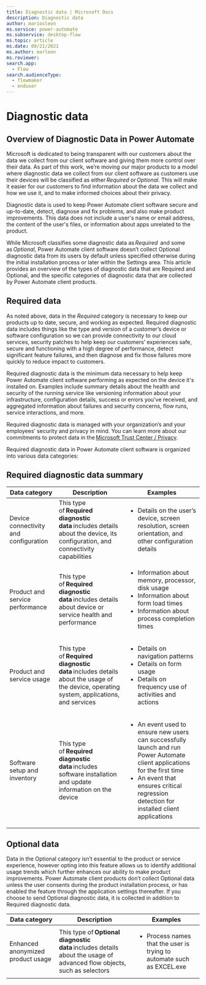 ```yaml
---
title: Diagnostic data | Microsoft Docs
description: Diagnostic data
author: mariosleon
ms.service: power-automate
ms.subservice: desktop-flow
ms.topic: article
ms.date: 09/21/2021
ms.author: marleon
ms.reviewer:
search.app: 
  - Flow
search.audienceType: 
  - flowmaker
  - enduser
---
```


# Diagnostic data

## Overview of Diagnostic Data in Power Automate

Microsoft is dedicated to being transparent with our customers about the data we collect from our client software and giving them more control over their data. As part of this work, we’re moving our major products to a model where diagnostic data we collect from our client software as customers use their devices will be classified as either *Required* or *Optional*. This will make it easier for our customers to find information about the data we collect and how we use it, and to make informed choices about their privacy. 

Diagnostic data is used to keep Power Automate client software secure and up-to-date, detect, diagnose and fix problems, and also make product improvements. This data does not include a user's name or email address, the content of the user's files, or information about apps unrelated to the product. 

While Microsoft classifies some diagnostic data as *Required*  and some as *Optional*, Power Automate client software doesn’t collect Optional diagnostic data from its users by default unless specified otherwise during the initial installation process or later within the Settings area. This article provides an overview of the types of diagnostic data that are Required and Optional, and the specific categories of diagnostic data that are collected by Power Automate client products. 

## Required data 

As noted above, data in the *Required* category is necessary to keep our products up to date, secure, and working as expected. Required diagnostic data includes things like the type and version of a customer’s device or software configuration so we can provide connectivity to our cloud services, security patches to help keep our customers’ experiences safe, secure and functioning with a high degree of performance, detect significant feature failures, and then diagnose and fix those failures more quickly to reduce impact to customers. 

Required diagnostic data is the minimum data necessary to help keep Power Automate client software performing as expected on the device it's installed on. Examples include summary details about the health and security of the running service like versioning information about your infrastructure, configuration details, success or errors you’ve received, and aggregated information about failures and security concerns, flow runs, service interactions, and more. 

Required diagnostic data is managed with your organization’s and your employees’ security and privacy in mind. You can learn more about our commitments to protect data in the [Microsoft Trust Center / Privacy](https://www.microsoft.com/trust-center/privacy). 

Required diagnostic data in Power Automate client software is organized into various data categories: 

## Required diagnostic data summary

|Data category|Description|Examples|
|----|-----|----|
|Device connectivity and configuration|This type of **Required diagnostic data** includes details about the device, its configuration, and connectivity capabilities|<ul><li>Details on the user’s device, screen resolution, screen orientation, and other configuration details</li></ul>|
|Product and service performance|This type of **Required diagnostic data** includes details about device or service health and performance|<ul><li>Information about memory, processor, disk usage</li><li> Information about form load times</li><li>Information about process completion times</li></ul>|
|Product and service usage|This type of **Required diagnostic data** includes details about the usage of the device, operating system, applications, and services|<ul><li>Details on navigation patterns </li><li>Details on form usage</li><li>Details on frequency use of activities and actions</li></ul>|
|Software setup and inventory|This type of **Required diagnostic data** includes software installation and update information on the device|<ul><li>An event used to ensure new users can successfully launch and run Power Automate client applications for the first time</li><li>An event that ensures critical regression detection for installed client applications</li></ul>|

## Optional data 

Data in the Optional category isn’t essential to the product or service experience, however opting into this feature allows us to identify additional usage trends which further enhances our ability to make product improvements. Power Automate client products don’t collect Optional data unless the user consents during the product installation process, or has enabled the feature through the application settings thereafter.  If you choose to send Optional diagnostic data, it is collected in addition to Required diagnostic data.

|Data category|Description|Examples|
|----|-----|----|
|Enhanced anonymized product usage|This type of **Optional diagnostic data** includes details about the usage of advanced flow objects, such as selectors|<ul><li>Process names that the user is trying to automate such as EXCEL.exe</li></ul>|

